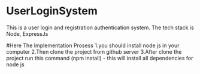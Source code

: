 # UserLoginSystem
This is a user login and registration authentication system. The tech stack is Node, ExpressJs

#Here The Implementation Prosess
1.you should install node js in your computer 
2.Then clone the project from github server
3.After clone the project run this command (npm install) - this will install all dependencies for node js

